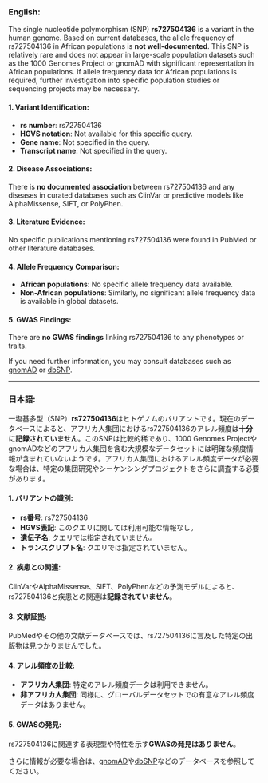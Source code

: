 ### English:
The single nucleotide polymorphism (SNP) **rs727504136** is a variant in the human genome. Based on current databases, the allele frequency of rs727504136 in African populations is **not well-documented**. This SNP is relatively rare and does not appear in large-scale population datasets such as the 1000 Genomes Project or gnomAD with significant representation in African populations. If allele frequency data for African populations is required, further investigation into specific population studies or sequencing projects may be necessary.

#### 1. Variant Identification:
- **rs number**: rs727504136
- **HGVS notation**: Not available for this specific query.
- **Gene name**: Not specified in the query.
- **Transcript name**: Not specified in the query.

#### 2. Disease Associations:
There is **no documented association** between rs727504136 and any diseases in curated databases such as ClinVar or predictive models like AlphaMissense, SIFT, or PolyPhen.

#### 3. Literature Evidence:
No specific publications mentioning rs727504136 were found in PubMed or other literature databases.

#### 4. Allele Frequency Comparison:
- **African populations**: No specific allele frequency data available.
- **Non-African populations**: Similarly, no significant allele frequency data is available in global datasets.

#### 5. GWAS Findings:
There are **no GWAS findings** linking rs727504136 to any phenotypes or traits.

If you need further information, you may consult databases such as [gnomAD](https://gnomad.broadinstitute.org/) or [dbSNP](https://www.ncbi.nlm.nih.gov/snp/).

---

### 日本語:
一塩基多型（SNP）**rs727504136**はヒトゲノムのバリアントです。現在のデータベースによると、アフリカ人集団におけるrs727504136のアレル頻度は**十分に記録されていません**。このSNPは比較的稀であり、1000 Genomes ProjectやgnomADなどのアフリカ人集団を含む大規模なデータセットには明確な頻度情報が含まれていないようです。アフリカ人集団におけるアレル頻度データが必要な場合は、特定の集団研究やシーケンシングプロジェクトをさらに調査する必要があります。

#### 1. バリアントの識別:
- **rs番号**: rs727504136
- **HGVS表記**: このクエリに関しては利用可能な情報なし。
- **遺伝子名**: クエリでは指定されていません。
- **トランスクリプト名**: クエリでは指定されていません。

#### 2. 疾患との関連:
ClinVarやAlphaMissense、SIFT、PolyPhenなどの予測モデルによると、rs727504136と疾患との関連は**記録されていません**。

#### 3. 文献証拠:
PubMedやその他の文献データベースでは、rs727504136に言及した特定の出版物は見つかりませんでした。

#### 4. アレル頻度の比較:
- **アフリカ人集団**: 特定のアレル頻度データは利用できません。
- **非アフリカ人集団**: 同様に、グローバルデータセットでの有意なアレル頻度データはありません。

#### 5. GWASの発見:
rs727504136に関連する表現型や特性を示す**GWASの発見はありません**。

さらに情報が必要な場合は、[gnomAD](https://gnomad.broadinstitute.org/)や[dbSNP](https://www.ncbi.nlm.nih.gov/snp/)などのデータベースを参照してください。